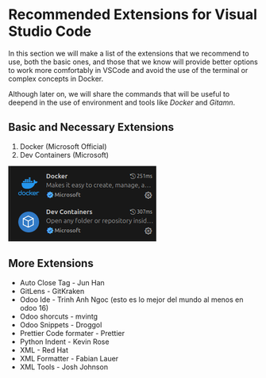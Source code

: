 # Recommended Extensions for Visual Studio Code

In this section we will make a list of the extensions that we recommend to use, both the basic ones, and those that we know will provide better
options to work more comfortably in VSCode and avoid the use of the terminal or complex concepts in Docker.

Although later on, we will share the commands that will be useful to deepend in the use of
environment and tools like *Docker* and *Gitamn*.

## Basic and Necessary Extensions

1. Docker (Microsoft Official)
2. Dev Containers (Microsoft)

![rocketdoo-img-basic-extensions](img/rocketdoo-docs-basic-extensions.png)

## More Extensions

* Auto Close Tag - Jun Han
* GitLens - GitKraken
* Odoo Ide - Trinh Anh Ngoc (esto es lo mejor del mundo al menos en odoo 16)
* Odoo shorcuts - mvintg
* Odoo Snippets - Droggol
* Prettier Code formater - Prettier
* Python Indent - Kevin Rose
* XML - Red Hat
* XML Formatter - Fabian Lauer
* XML Tools - Josh Johnson